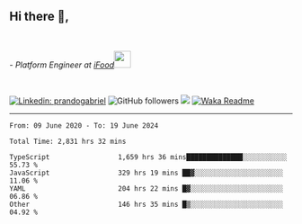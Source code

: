 <h2>Hi there  👋,</h2> </br>

<p><em>- Platform Engineer at <a href="https://www.ifood.com.br/">iFood</a><img src="https://media.giphy.com/media/WUlplcMpOCEmTGBtBW/giphy.gif" width="30"> 
</em></p></br>


[![Linkedin: prandogabriel](https://img.shields.io/badge/-prandogabriel-blue?style=flat-square&logo=Linkedin&logoColor=white&link=https://www.linkedin.com/in/prandogabriel/)](https://www.linkedin.com/in/prandogabriel)
![GitHub followers](https://img.shields.io/github/followers/prandogabriel?label=Follow&style=social)
![](https://visitor-badge.glitch.me/badge?page_id=prandogabriel.prandogabriel)
[![Waka Readme](https://github.com/prandogabriel/prandogabriel/actions/workflows/update-stats.yml.yml/badge.svg)](https://github.com/prandogabriel/prandogabriel/actions/workflows/update-stats.yml.yml)

---

<!--START_SECTION:waka-->

```golang
From: 09 June 2020 - To: 19 June 2024

Total Time: 2,831 hrs 32 mins

TypeScript                 1,659 hrs 36 mins██████████████░░░░░░░░░░░   55.73 %
JavaScript                 329 hrs 19 mins ██▓░░░░░░░░░░░░░░░░░░░░░░   11.06 %
YAML                       204 hrs 22 mins █▓░░░░░░░░░░░░░░░░░░░░░░░   06.86 %
Other                      146 hrs 35 mins █▒░░░░░░░░░░░░░░░░░░░░░░░   04.92 %
```

<!--END_SECTION:waka-->
